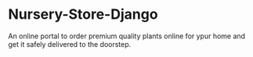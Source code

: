 # Nursery-Store-Django
An online portal to order premium quality plants online for ypur home and get it safely delivered to the doorstep.
